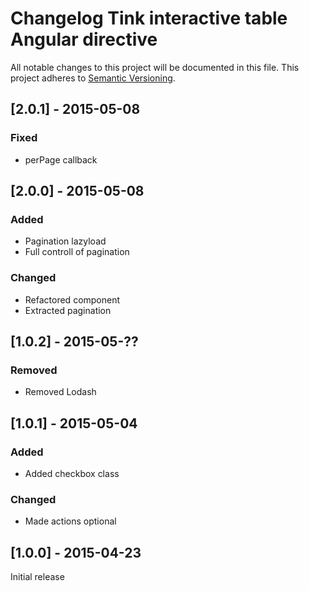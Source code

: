 # Changelog Tink interactive table Angular directive

All notable changes to this project will be documented in this file.
This project adheres to [Semantic Versioning](http://semver.org/).

<!--
## [Unreleased] - [unreleased]

### Added
### Changed
### Deprecated
### Removed
### Fixed
### Security
-->
## [2.0.1] - 2015-05-08
### Fixed
- perPage callback

## [2.0.0] - 2015-05-08

### Added
- Pagination lazyload
- Full controll of pagination

### Changed
- Refactored component
- Extracted pagination

## [1.0.2] - 2015-05-??

### Removed
- Removed Lodash



## [1.0.1] - 2015-05-04

### Added
- Added checkbox class

### Changed
- Made actions optional



## [1.0.0] - 2015-04-23

Initial release
